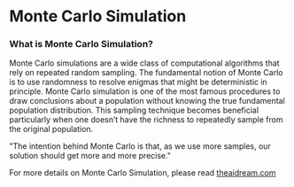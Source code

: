 # Monte Carlo Simulation

### What is Monte Carlo Simulation?

Monte Carlo simulations are a wide class of computational algorithms that rely on repeated random sampling. The fundamental notion of Monte Carlo is to use randomness to resolve enigmas that might be deterministic in principle. Monte Carlo simulation is one of the most famous procedures to draw conclusions about a population without knowing the true fundamental population distribution. This sampling technique becomes beneficial particularly when one doesn’t have the richness to repeatedly sample from the original population. 


"The intention behind Monte Carlo is that, as we use more samples, our solution should get more and more precise."

For more details on Monte Carlo Simulation, please read [theaidream.com](https://www.theaidream.com/post/introduction-to-monte-carlo-simulation-in-statistics)
